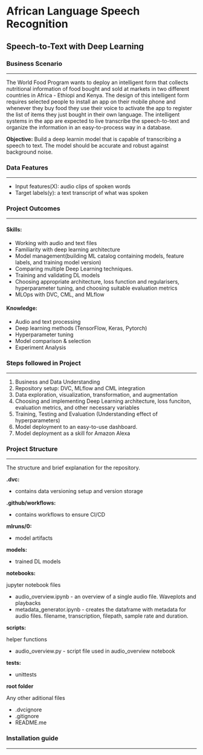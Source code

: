# African Language Speech Recognition
## Speech-to-Text with Deep Learning

### Business Scenario
****
The World Food Program wants to deploy an intelligent form that collects nutritional information of food bought and sold at markets in two different countries in Africa - Ethiopi and Kenya.
The design of this intelligent form requires selected people to install an app on their mobile phone and whenever they buy food they use their voice to activate the app to register the list of items they just bought in their own language.
The intelligent systems in the app are expected to live transcribe the speech-to-text and organize the information in an easy-to-process way in a database.

**Objective:** Build a deep learnin model that is capable of transcribing a speech to text. The model should be accurate and robust against background noise.

### Data Features
****
* Input features(X): audio clips of spoken words
* Target labels(y): a text transcript of what was spoken

### Project Outcomes
****
#### Skills:
* Working with audio and text files
* Familiarity with deep learning architecture
* Model management(building ML catalog containing models, feature labels, and training model version)
* Comparing multiple Deep Learning techniques.
* Training and validating DL models
* Choosing appropriate architecture, loss function and regularisers, hyperparameter tuning, and choosing suitable evaluation metrics
* MLOps with DVC, CML, and MLflow

#### Knowledge:
* Audio and text processing
* Deep learning methods (TensorFlow, Keras, Pytorch)
* Hyperparameter tuning
* Model comparison & selection
* Experiment Analysis

### Steps followed in Project
****
1. Business and Data Understanding
2. Repository setup: DVC, MLflow and CML integration
3. Data exploration, visualization, transformation, and augmentation
4. Choosing and implementing Deep Learning architecture, loss funciton, evaluation metrics, and other necessary variables
5. Training, Testing and Evaluation (Understanding effect of hyperparameters)
6. Model deployment to an easy-to-use dashboard.
7. Model deployment as a skill for Amazon Alexa

### Project Structure
****
The structure and brief explanation for the repository.

**.dvc:**

* contains data versioning setup and version storage

**.github/workflows:**

* contains workflows to ensure CI/CD

**mlruns/0:**

* model artifacts

**models:**

* trained DL models

**notebooks:**

jupyter notebook files

* audio_overview.ipynb - an overview of a single audio file. Waveplots and playbacks
* metadata_generator.ipynb - creates the dataframe with metadata for audio files. filename, transcription, filepath, sample rate and duration.

**scripts:**

helper functions

* audio_overview.py - script file used in audio_overview notebook

**tests:**
* unittests

**root folder**

Any other aditional files

* .dvcignore
* .gitignore
* README.me

### Installation guide
****